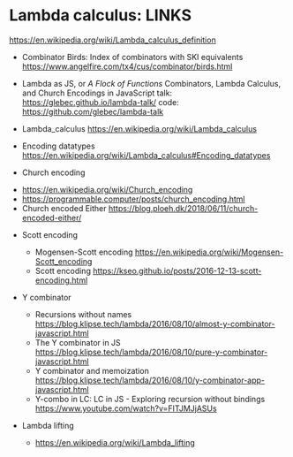 # Lambda calculus: LINKS

https://en.wikipedia.org/wiki/Lambda_calculus_definition

* Combinator Birds: Index of combinators with SKI equivalents
  https://www.angelfire.com/tx4/cus/combinator/birds.html


* Lambda as JS, or *A Flock of Functions*
  Combinators, Lambda Calculus, and Church Encodings in JavaScript
  talk: https://glebec.github.io/lambda-talk/
  code: https://github.com/glebec/lambda-talk



* Lambda_calculus
  https://en.wikipedia.org/wiki/Lambda_calculus

* Encoding datatypes
  https://en.wikipedia.org/wiki/Lambda_calculus#Encoding_datatypes

* Church encoding
- https://en.wikipedia.org/wiki/Church_encoding
- https://programmable.computer/posts/church_encoding.html
- Church encoded Either
  https://blog.ploeh.dk/2018/06/11/church-encoded-either/

* Scott encoding
  - Mogensen-Scott encoding
    https://en.wikipedia.org/wiki/Mogensen-Scott_encoding
  - Scott encoding
    https://kseo.github.io/posts/2016-12-13-scott-encoding.html

* Y combinator 
  - Recursions without names
    https://blog.klipse.tech/lambda/2016/08/10/almost-y-combinator-javascript.html
  - The Y combinator in JS
    https://blog.klipse.tech/lambda/2016/08/10/pure-y-combinator-javascript.html
  - Y combinator and memoization
    https://blog.klipse.tech/lambda/2016/08/10/y-combinator-app-javascript.html
  - Y-combo in LC: LC in JS - Exploring recursion without bindings
    https://www.youtube.com/watch?v=FITJMJjASUs


* Lambda lifting
  - https://en.wikipedia.org/wiki/Lambda_lifting
